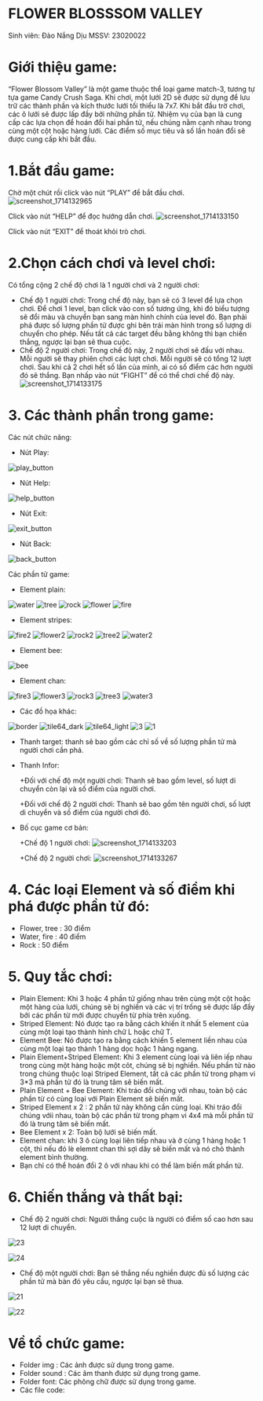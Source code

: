 # FLOWER BLOSSSOM VALLEY 
Sinh viên: Đào Nắng Dịu
MSSV: 23020022
# Giới thiệu game:
“Flower Blossom Valley” là một game thuộc thể loại game match-3, tương tự tựa game Candy Crush Saga. 	Khi chơi, một lưới 2D sẽ được sử dụng để lưu trữ các thành phần và kích thước lưới tối thiểu là 7x7. Khi bắt đầu trờ chơi, các ô lưới sẽ được lấp đầy bởi những phần tử. Nhiệm vụ của bạn là cung cấp các lựa chọn để hoán đổi hai phần tử,  nếu chúng nằm cạnh nhau trong cùng một cột hoặc hàng lưới. Các điểm số mục tiêu và số lần hoán đổi sẽ được cung cấp khi bắt đầu.

# 1.Bắt đầu game:
Chờ một chút rồi click vào nút “PLAY” để bắt đầu chơi.
![screenshot_1714132965](https://github.com/DaoNangDiu/Blossom-Blast-Saga/assets/161481999/fa9b6996-8c0d-4990-8468-2acdd9358128)

Click vào nút “HELP” để đọc hướng dẫn chơi.
![screenshot_1714133150](https://github.com/DaoNangDiu/Blossom-Blast-Saga/assets/161481999/14bfaaa2-83be-4b16-aae3-a85fbd1b0977)

Click vào nút “EXIT” để thoát khỏi trò chơi.
# 2.Chọn cách chơi và level chơi:
Có tổng cộng 2 chế độ chơi là 1 người chơi và 2 người chơi:
- Chế độ 1 người chơi: Trong chế độ này, bạn sẽ có 3 level để lựa chọn chơi. Để chơi 1 level, bạn click vào con số tương ứng, khi đó biểu tượng sẽ đổi màu và chuyển bạn sang màn hình chính của level đó. Bạn phải phá được số lượng phần tử được ghi bên trái màn hình trong số lượng di chuyển cho phép. Nếu tất cả các target đều bằng không thì bạn chiến thắng, ngược lại bạn sẽ thua cuộc.
- Chế độ 2 người chơi: Trong chế độ này, 2 người chơi sẽ đấu với nhau. Mỗi người sẽ thay phiên chơi các lượt chơi. Mỗi người sẽ có tổng 12 lượt chơi. Sau khi cả 2 chơi hết số lần của mình, ai có số điểm các hơn người đó sẽ thắng. Bạn nhấp vào nút “FIGHT” để có thể chơi chế độ này.
![screenshot_1714133175](https://github.com/DaoNangDiu/Blossom-Blast-Saga/assets/161481999/9a416528-f45e-4eec-9887-785e358c338a)

# 3. Các thành phần trong game:
Các nút chức năng: 

- Nút Play:

![play_button](https://github.com/DaoNangDiu/Blossom-Blast-Saga/assets/161481999/5ae624e5-42e7-4eed-a080-c299b0914e81)

- Nút Help:

![help_button](https://github.com/DaoNangDiu/Blossom-Blast-Saga/assets/161481999/068a8d78-0a82-4637-9791-efaade0f410c)

- Nút Exit:
  
![exit_button](https://github.com/DaoNangDiu/Blossom-Blast-Saga/assets/161481999/36905743-48c2-402f-9611-e12c04c59745)

- Nút Back:

![back_button](https://github.com/DaoNangDiu/Blossom-Blast-Saga/assets/161481999/031b3e68-df6b-478f-9c62-1c15dfe29fe7)

Các phần tử game: 
- Element plain:

![water](https://github.com/DaoNangDiu/Blossom-Blast-Saga/assets/161481999/05ab0e57-6866-4047-bf9a-7c3c7729a608)
![tree](https://github.com/DaoNangDiu/Blossom-Blast-Saga/assets/161481999/b5237aa7-d40b-4519-ad15-9b59dc8a6346)
![rock](https://github.com/DaoNangDiu/Blossom-Blast-Saga/assets/161481999/887827ab-3bf8-4d23-ad19-dbada1c7d664)
![flower](https://github.com/DaoNangDiu/Blossom-Blast-Saga/assets/161481999/f39d0053-a2d7-4a32-a382-e2cb01360d43)
![fire](https://github.com/DaoNangDiu/Blossom-Blast-Saga/assets/161481999/6e08f7e6-beed-40c3-b7a7-92a345d64d89)

- Element stripes:

![fire2](https://github.com/DaoNangDiu/Blossom-Blast-Saga/assets/161481999/042c2495-3a33-4bca-99ef-792404ad382c)
![flower2](https://github.com/DaoNangDiu/Blossom-Blast-Saga/assets/161481999/c2a5623a-330e-4256-ac18-20ce66fa5d31)
![rock2](https://github.com/DaoNangDiu/Blossom-Blast-Saga/assets/161481999/b3c1e7a6-7d6b-4c10-b9f4-ce597352fca3)
![tree2](https://github.com/DaoNangDiu/Blossom-Blast-Saga/assets/161481999/f6b677dd-8828-494e-be92-41ac8b054d1e)
![water2](https://github.com/DaoNangDiu/Blossom-Blast-Saga/assets/161481999/6f65aed0-0b0b-4e4a-9b5a-e85b37d74133)

- Element bee:

![bee](https://github.com/DaoNangDiu/Blossom-Blast-Saga/assets/161481999/23270971-8317-4d77-bb1b-36b173d2fa19)

- Element chan:

![fire3](https://github.com/DaoNangDiu/Blossom-Blast-Saga/assets/161481999/820a1e28-652b-48b9-a097-4f9a1b914c59)
![flower3](https://github.com/DaoNangDiu/Blossom-Blast-Saga/assets/161481999/5950e832-8282-42c6-8f5c-8b864293ccad)
![rock3](https://github.com/DaoNangDiu/Blossom-Blast-Saga/assets/161481999/1433abd0-e3a5-454a-8429-451a0cc84893)
![tree3](https://github.com/DaoNangDiu/Blossom-Blast-Saga/assets/161481999/a69c787c-a1ad-4d75-b5a4-8934dfdf2790)
![water3](https://github.com/DaoNangDiu/Blossom-Blast-Saga/assets/161481999/df55872c-a862-4434-8961-4ced805887bc)

- Các đồ họa khác:

![border](https://github.com/DaoNangDiu/Blossom-Blast-Saga/assets/161481999/164a5c93-ce31-4504-be49-4bb2c4ab63c2)
![tile64_dark](https://github.com/DaoNangDiu/Blossom-Blast-Saga/assets/161481999/27dcfe2d-a044-4cc4-ae8d-ffa2b11350e8)
![tile64_light](https://github.com/DaoNangDiu/Blossom-Blast-Saga/assets/161481999/37d181e4-7007-4054-ab28-0d09856ed129)
![3](https://github.com/DaoNangDiu/Blossom-Blast-Saga/assets/161481999/b51bdd37-c465-41f9-8ff7-44ab08e51a14)
![1](https://github.com/DaoNangDiu/Blossom-Blast-Saga/assets/161481999/2434814f-972c-4095-b47f-63236b6780a0)


- Thanh target: thanh sẽ bao gồm các chỉ số về số lượng phần tử mà người chơi cần phá.
  
- Thanh Infor: 

  +Đối với chế độ một người chơi: Thanh sẽ bao gồm level, số lượt di chuyển còn lại và số điểm của người chơi.
  
  +Đối với chế độ 2 người chơi: Thanh sẽ bao gồm tên người chơi, số lượt di chuyển và số điểm của người chơi đó.
- Bố cục game cơ bản:
  
   +Chế độ 1 người chơi:
![screenshot_1714133203](https://github.com/DaoNangDiu/Blossom-Blast-Saga/assets/161481999/97932e8c-2130-481e-a0c6-fd8e94877356)

   +Chế độ 2 người chơi:
![screenshot_1714133267](https://github.com/DaoNangDiu/Blossom-Blast-Saga/assets/161481999/fa6b60cc-1288-4396-b18e-e6f47d3a6d46)

# 4. Các loại Element và số điểm khi phá được phần tử đó:
- Flower, tree : 30 điểm
- Water, fire : 40 điểm
- Rock : 50 điểm
# 5. Quy tắc chơi:
- Plain Element: Khi 3 hoặc 4 phần tử giống nhau trên cùng một cột hoặc một hàng của lưới, chúng sẽ bị nghiền và các vị trí trống sẽ được lấp đầy bởi các phẩn từ mới được chuyển từ phía trên xuống.
- Striped Element: Nó được tạo ra bằng cách khiến ít nhất 5 element của cùng một loại tạo thành hình chữ L hoặc chữ T.
- Element Bee: Nó được tạo ra bằng cách khiến 5 element liền nhau của cùng một loại tạo thành 1 hàng dọc hoặc 1 hàng ngang.
- Plain Element+Striped Element: Khi 3 element cùng loại và liên iếp nhau trong cùng một hàng hoặc một côt, chúng sẽ bị nghiền. Nếu phần tử nào trong chúng thuộc loại Striped Element, tất cả các phần tử trong phạm vi 3*3 mà phần tử đó là trung tâm sẽ biến mất.
- Plain Element + Bee Element: Khi tráo đổi chúng với nhau, toàn bộ các phần từ có cùng loại với Plain Element sẽ biến mất.
- Striped Element x 2 : 2 phần tử này không cần cùng loại. Khi tráo đổi chúng vớii nhau, toàn bộ các phần từ trong phạm vi 4x4 mà mỗi phần tử đó là trung tâm sẽ biến mất.
- Bee Element x 2: Toàn bộ lưới sẽ biến mất.
- Element chan: khi 3 ô cùng loại liên tiếp nhau và ở cùng 1 hàng hoặc 1 cột, thì nếu đó lè elemnt chan thì sợi dây sẽ biến mất và nó chỏ thành element bình thường.
- Bạn chỉ có thể hoán đổi 2 ô với nhau khi có thể làm biến mất phần tử.
# 6. Chiến thắng và thất bại:
- Chế độ 2 người chơi: Người thắng cuộc là người có điểm số cao hơn sau 12 lượt di chuyển.

![23](https://github.com/DaoNangDiu/Blossom-Blast-Saga/assets/161481999/2a43cde1-4f3e-4a52-a26b-73ee471cf1a2)
  
![24](https://github.com/DaoNangDiu/Blossom-Blast-Saga/assets/161481999/61cf1be5-3f5b-45b3-89c1-2875927e6ac4)
- Chế độ một người chơi: Bạn sẽ thắng nếu nghiền được đủ số lượng các phần tử mà bàn đó yêu cầu, ngược lại bạn sẽ thua.


![21](https://github.com/DaoNangDiu/Blossom-Blast-Saga/assets/161481999/cac7f434-2429-47be-b77e-fcfc1f619cc3)
  
![22](https://github.com/DaoNangDiu/Blossom-Blast-Saga/assets/161481999/2fd4b402-8101-4f72-8513-8fdaebdac1d2)

# Về tổ chức game:
- Folder img : Các ảnh được sử dụng trong game.
- Folder sound : Các âm thanh được sử dụng trong game.
- Folder font: Các phông chữ được sử dụng trong game.
- Các file code:
